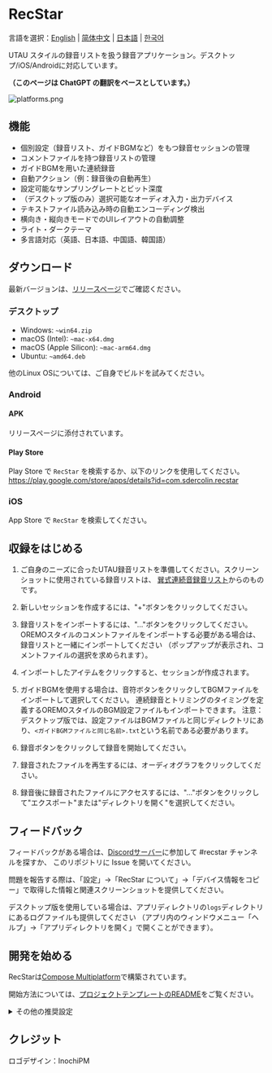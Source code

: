 # RecStar

言語を選択：[English](README.md) | [简体中文](README-zhCN.md) | [日本語](README-ja.md) | [한국어](README-ko.md)

UTAU スタイルの録音リストを扱う録音アプリケーション。デスクトップ/iOS/Androidに対応しています。

**（このページは ChatGPT の翻訳をベースとしています。）**

![platforms.png](readme_images/platforms.png)

## 機能

- 個別設定（録音リスト、ガイドBGMなど）をもつ録音セッションの管理
- コメントファイルを持つ録音リストの管理
- ガイドBGMを用いた連続録音
- 自動アクション（例：録音後の自動再生）
- 設定可能なサンプリングレートとビット深度
- （デスクトップ版のみ）選択可能なオーディオ入力・出力デバイス
- テキストファイル読み込み時の自動エンコーディング検出
- 横向き・縦向きモードでのUIレイアウトの自動調整
- ライト・ダークテーマ
- 多言語対応（英語、日本語、中国語、韓国語）

## ダウンロード

最新バージョンは、[リリースページ](https://github.com/sdercolin/recstar/releases)でご確認ください。

### デスクトップ

- Windows: `~win64.zip`
- macOS (Intel): `~mac-x64.dmg`
- macOS (Apple Silicon): `~mac-arm64.dmg`
- Ubuntu: `~amd64.deb`

他のLinux OSについては、ご自身でビルドを試みてください。

### Android

#### APK

リリースページに添付されています。

#### Play Store

Play Store で `RecStar` を検索するか、以下のリンクを使用してください。
https://play.google.com/store/apps/details?id=com.sdercolin.recstar

### iOS

App Store で `RecStar` を検索してください。

## 収録をはじめる

1. ご自身のニーズに合ったUTAU録音リストを準備してください。スクリーンショットに使用されている録音リストは、
[巽式連続音録音リスト](https://tatsu3.hateblo.jp/entry/ar426004)からのものです。

2. 新しいセッションを作成するには、"+"ボタンをクリックしてください。
3. 録音リストをインポートするには、"..."ボタンをクリックしてください。
OREMOスタイルのコメントファイルをインポートする必要がある場合は、録音リストと一緒にインポートしてください
（ポップアップが表示され、コメントファイルの選択を求められます）。
4. インポートしたアイテムをクリックすると、セッションが作成されます。
5. ガイドBGMを使用する場合は、音符ボタンをクリックしてBGMファイルをインポートして選択してください。
連続録音とトリミングのタイミングを定義するOREMOスタイルのBGM設定ファイルもインポートできます。
注意：デスクトップ版では、設定ファイルはBGMファイルと同じディレクトリにあり、`<ガイドBGMファイルと同じ名前>.txt`という名前である必要があります。
6. 録音ボタンをクリックして録音を開始してください。
7. 録音されたファイルを再生するには、オーディオグラフをクリックしてください。
8. 録音後に録音されたファイルにアクセスするには、"..."ボタンをクリックして"エクスポート"または"ディレクトリを開く"を選択してください。

## フィードバック

フィードバックがある場合は、[Discordサーバー](https://discord.gg/TyEcQ6P73y)に参加して #recstar チャンネルを探すか、
このリポジトリに Issue を開いてください。

問題を報告する際は、「設定」->「RecStar について」->「デバイス情報をコピー」で取得した情報と関連スクリーンショットを提供してください。

デスクトップ版を使用している場合は、アプリディレクトリの`logs`ディレクトリにあるログファイルも提供してください
（アプリ内のウィンドウメニュー「ヘルプ」->「アプリディレクトリを開く」で開くことができます）。

## 開発を始める

RecStarは[Compose Multiplatform](https://github.com/JetBrains/compose-jb)で構築されています。

開始方法については、[プロジェクトテンプレートのREADME](README-compose.md)をご覧ください。

<details>
<summary>その他の推奨設定</summary>

1. `Kotlin KDoc Formatter`プラグインをインストールし、以下の設定を使用してください。
   ![KDoc Formatter設定](readme_images/kdoc_settings.png)
2. コードをコミットする前に自動的にフォーマットする pre-commit hook を追加するために、
一度`./gradlew addKtlintFormatGitPreCommitHook`を実行してください。
3. 文字列定義ファイル（例：[StringsEnglish.kt](shared/src/commonMain/kotlin/ui/string/StringEnglish.kt)）で、Android
Studio のフォーマッターがワイルドカードインポートを単一インポートに常に変更してしまう場合は、
`ui.string` パッケージのワイルドカードインポートを許可するように設定を調整してください。

</details>

## クレジット

ロゴデザイン：InochiPM
